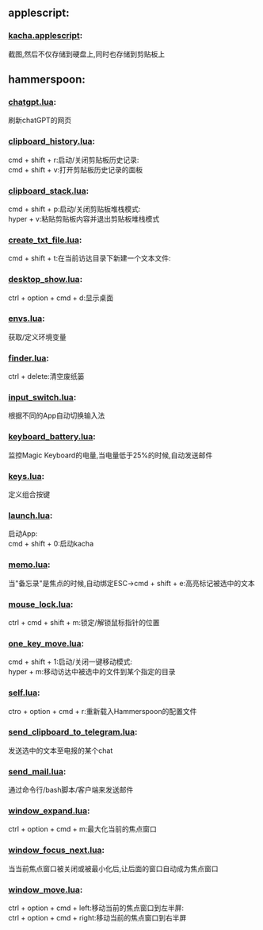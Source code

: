 ## applescript:
### [kacha.applescript](applescripts/kacha.applescript):<br>
截图,然后不仅存储到硬盘上,同时也存储到剪贴板上

## hammerspoon:
### [chatgpt.lua](hammerspoon/modules/chatgpt.lua):<br>
刷新chatGPT的网页

### [clipboard_history.lua](hammerspoon/modules/clipboard_history.lua):<br>
cmd + shift + r:启动/关闭剪贴板历史记录:<br>
cmd + shift + v:打开剪贴板历史记录的面板

### [clipboard_stack.lua](hammerspoon/modules/clipboard_stack.lua):<br>
cmd + shift + p:启动/关闭剪贴板堆栈模式:<br>
hyper + v:粘贴剪贴板内容并退出剪贴板堆栈模式

### [create_txt_file.lua](hammerspoon/modules/create_txt_file.lua):<br>
cmd + shift + t:在当前访达目录下新建一个文本文件:<br>

### [desktop_show.lua](hammerspoon/modules/desktop_show.lua):<br>
ctrl + option + cmd + d:显示桌面

### [envs.lua](hammerspoon/modules/envs.lua):<br>
获取/定义环境变量

### [finder.lua](hammerspoon/modules/finder.lua):<br>
ctrl + delete:清空废纸篓

### [input_switch.lua](hammerspoon/modules/input_switch.lua):<br>
根据不同的App自动切换输入法

### [keyboard_battery.lua](hammerspoon/modules/keyboard_battery.lua):<br>
监控Magic Keyboard的电量,当电量低于25%的时候,自动发送邮件

### [keys.lua](hammerspoon/modules/keys.lua):<br>
定义组合按键

### [launch.lua](hammerspoon/modules/launch.lua):<br>
启动App:<br>
cmd + shift + 0:启动kacha

### [memo.lua](hammerspoon/modules/memo.lua):<br>
当"备忘录"是焦点的时候,自动绑定ESC->cmd + shift + e:高亮标记被选中的文本

### [mouse_lock.lua](hammerspoon/modules/mouse_lock.lua):<br>
ctrl + cmd + shift + m:锁定/解锁鼠标指针的位置

### [one_key_move.lua](hammerspoon/modules/one_key_move.lua):<br>
cmd + shift + 1:启动/关闭一键移动模式:<br>
hyper + m:移动访达中被选中的文件到某个指定的目录

### [self.lua](hammerspoon/modules/self.lua):<br>
ctro + option + cmd + r:重新载入Hammerspoon的配置文件

### [send_clipboard_to_telegram.lua](hammerspoon/modules/send_clipboard_to_telegram.lua):<br>
发送选中的文本至电报的某个chat

### [send_mail.lua](hammerspoon/modules/send_mail.lua):<br>
通过命令行/bash脚本/客户端来发送邮件

### [window_expand.lua](hammerspoon/modules/window_expand.lua):<br>
ctrl + option + cmd + m:最大化当前的焦点窗口

### [window_focus_next.lua](hammerspoon/modules/window_focus_next.lua):<br>
当当前焦点窗口被关闭或被最小化后,让后面的窗口自动成为焦点窗口

### [window_move.lua](hammerspoon/modules/window_move.lua):<br>
ctrl + option + cmd + left:移动当前的焦点窗口到左半屏:<br>
ctrl + option + cmd + right:移动当前的焦点窗口到右半屏
